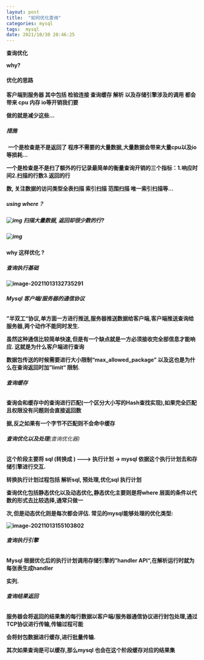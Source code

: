 ```yaml
---
layout: post
title:  "如何优化查询"
categories: mysql
tags:  mysql
date: 2021/10/30 20:46:25
---
```



**查询优化**

**why?**

#### **优化的思路**

**客户端到服务器 其中包括 检验连接 查询缓存 解析 以及存储引擎涉及的调用 都会带来 cpu 内存 io等开销我们要**

**做的就是减少这些…**

##### **措施**

​	**一个是检查是不是返回了 程序不需要的大量数据,大量数据会带来大量cpu以及io等损耗…**

​	**一个是检查是不是扫了额外的行记录最简单的衡量查询开销的三个指标：1.响应时间2.扫描的行数3.返回的行**

**数, 关注数据的访问类型全表扫描 索引扫描 范围扫描 唯一索引扫描等…**

<!--more-->

##### **using where？**

##### **![img](https://cdn.jsdelivr.net/gh/ChengKeJ/pic@master/img/cFNOQmbetv8RBaxL6EWXV0kf1_JS53PbHcNtpCbod-FXk3T8PPqnkWpoYjCyjP-yQeMb16IXJHEI683HYXjO9nFNeO3vA7YvVuB_1wT1oEWKXfRSy9YIPovUvkAWArlW1jSLrNbH=s0.png)** 扫描大量数据, 返回却很少数的行?

##### **![img](https://cdn.jsdelivr.net/gh/ChengKeJ/pic@master/img/CloQyJONtRGw9ovj3Qx3on2_pEMMq2rs7ShENqfQDO-G0SY6lAcQ6l7mBZCDr9_7HmkeFN5J1aqR0I3uAxIcze75RRYvNfLsXIL0ffBtpm26tMbgbzDIybE3xkYabP7IpnQo4feY=s0.png)**

#### **why 这样优化 ?**

##### **查询执行基础**

**![image-20211013132735291](https://cdn.jsdelivr.net/gh/ChengKeJ/pic@master/img/image-20211013132735291.png)**

###### **Mysql 客户端/服务器的通信协议**

**”半双工“协议,单方面一方进行推送,服务器推送数据给客户端,客户端推送查询给服务器,两个动作不能同时发生.**

**虽然这种通信比较简单快速,但是有一个缺点就是一方必须接收完全部信息才能响应. 这就是为什么客户端进行查询**

**数据包传送的时候需要进行大小限制“max_allowed_package”  以及这也是为什么在查询返回时加”limit“ 限制.**

###### **查询缓存**

**查询会和缓存中的查询进行匹配(一个区分大小写的Hash查找实现),如果完全匹配且权限没有问题则会直接返回数**

**据,反之如果有一个字节不匹配则不会命中缓存**

###### **查询优化以及处理**(查询优化器)

**这个阶段主要将 sql  (转换成 ) ---> 执行计划 -> mysql 依据这个执行计划去和存储引擎进行交互.**

**转换执行计划过程包括 解析sql, 预处理,优化sql 执行计划**

**查询优化包括静态优化以及动态优化,静态优化主要则是将where 层面的条件以代数的形式去比较选择,通常只做一**

**次,但是动态优化则是每次都会评估. 常见的mysql能够处理的优化类型:**

**![image-20211013155103802](https://cdn.jsdelivr.net/gh/ChengKeJ/pic@master/img/image-20211013155103802.png )**

###### **查询执行引擎**

**Mysql 根据优化后的执行计划调用存储引擎的”handler API“,在解析运行时就为每张表生成handler** 

**实列.**

###### **查询结果返回**

**服务器会将返回的结果集的每行数据以客户端/服务器通信协议进行封包处理,通过TCP协议进行传输,传输过程可能**

**会将封包数据进行缓存,进行批量传输.**

**其次如果查询是可以缓存,那么mysql 也会在这个阶段缓存对应的结果集**



